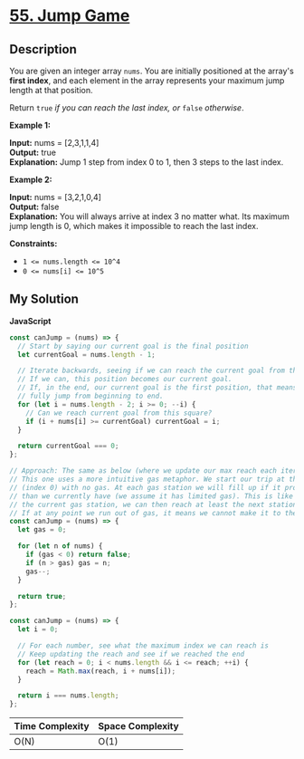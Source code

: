 # [55. Jump Game](https://leetcode.com/problems/jump-game)

## Description

You are given an integer array `nums`. You are initially positioned at the array's **first index**, and each element in the array represents your maximum jump length at that position.

Return `true` _if you can reach the last index, or_ `false` _otherwise_.

**Example 1:**

**Input:** nums = [2,3,1,1,4]  
**Output:** true  
**Explanation:** Jump 1 step from index 0 to 1, then 3 steps to the last index.

**Example 2:**

**Input:** nums = [3,2,1,0,4]  
**Output:** false  
**Explanation:** You will always arrive at index 3 no matter what. Its maximum jump length is 0, which makes it impossible to reach the last index.

**Constraints:**

- `1 <= nums.length <= 10^4`
- `0 <= nums[i] <= 10^5`

## My Solution

**JavaScript**

```js
const canJump = (nums) => {
  // Start by saying our current goal is the final position
  let currentGoal = nums.length - 1;

  // Iterate backwards, seeing if we can reach the current goal from this position
  // If we can, this position becomes our current goal.
  // If, in the end, our current goal is the first position, that means we are able to
  // fully jump from beginning to end.
  for (let i = nums.length - 2; i >= 0; --i) {
    // Can we reach current goal from this square?
    if (i + nums[i] >= currentGoal) currentGoal = i;
  }

  return currentGoal === 0;
};
```

```js
// Approach: The same as below (where we update our max reach each iteration).
// This one uses a more intuitive gas metaphor. We start our trip at the first gas station
// (index 0) with no gas. At each gas station we will fill up if it provides us with more gas
// than we currently have (we assume it has limited gas). This is like saying that if we can reach
// the current gas station, we can then reach at least the next station at an index of +gas away.
// If at any point we run out of gas, it means we cannot make it to the end.
const canJump = (nums) => {
  let gas = 0;

  for (let n of nums) {
    if (gas < 0) return false;
    if (n > gas) gas = n;
    gas--;
  }

  return true;
};
```

```js
const canJump = (nums) => {
  let i = 0;

  // For each number, see what the maximum index we can reach is
  // Keep updating the reach and see if we reached the end
  for (let reach = 0; i < nums.length && i <= reach; ++i) {
    reach = Math.max(reach, i + nums[i]);
  }

  return i === nums.length;
};
```

| Time Complexity | Space Complexity |
| --------------- | ---------------- |
| O(N)            | O(1)             |
